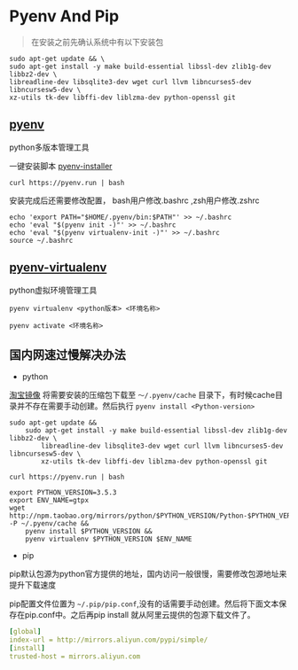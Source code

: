 # Pyenv And Pip

> 在安装之前先确认系统中有以下安装包

```
sudo apt-get update && \
sudo apt-get install -y make build-essential libssl-dev zlib1g-dev libbz2-dev \
libreadline-dev libsqlite3-dev wget curl llvm libncurses5-dev libncursesw5-dev \
xz-utils tk-dev libffi-dev liblzma-dev python-openssl git

```

## [pyenv](https://github.com/pyenv/pyenv) 

python多版本管理工具

一键安装脚本 [pyenv-installer](https://github.com/pyenv/pyenv-installer)

```shell
curl https://pyenv.run | bash
```

安装完成后还需要修改配置， bash用户修改.bashrc ,zsh用户修改.zshrc
```shell
echo 'export PATH="$HOME/.pyenv/bin:$PATH"' >> ~/.bashrc
echo 'eval "$(pyenv init -)"' >> ~/.bashrc
echo 'eval "$(pyenv virtualenv-init -)"' >> ~/.bashrc
source ~/.bashrc
```

## [pyenv-virtualenv](https://github.com/pyenv/pyenv-virtualenv)

python虚拟环境管理工具

```shell
pyenv virtualenv <python版本> <环境名称>

pyenv activate <环境名称>
```


## 国内网速过慢解决办法

- python

[淘宝镜像](http://npm.taobao.org/mirrors/python)
将需要安装的压缩包下载至 `～/.pyenv/cache` 目录下，有时候cache目录并不存在需要手动创建。然后执行 `pyenv install <Python-version>`

```shell
sudo apt-get update &&
    sudo apt-get install -y make build-essential libssl-dev zlib1g-dev libbz2-dev \
        libreadline-dev libsqlite3-dev wget curl llvm libncurses5-dev libncursesw5-dev \
        xz-utils tk-dev libffi-dev liblzma-dev python-openssl git

curl https://pyenv.run | bash

export PYTHON_VERSION=3.5.3
export ENV_NAME=gtpx
wget http://npm.taobao.org/mirrors/python/$PYTHON_VERSION/Python-$PYTHON_VERSION.tar.xz -P ~/.pyenv/cache &&
    pyenv install $PYTHON_VERSION &&
    pyenv virtualenv $PYTHON_VERSION $ENV_NAME

```

- pip

pip默认包源为python官方提供的地址，国内访问一般很慢，需要修改包源地址来提升下载速度

pip配置文件位置为 `~/.pip/pip.conf`,没有的话需要手动创建。然后将下面文本保存在pip.conf中。之后再pip install 就从阿里云提供的包源下载文件了。

```yaml
[global]
index-url = http://mirrors.aliyun.com/pypi/simple/
[install]
trusted-host = mirrors.aliyun.com

```





